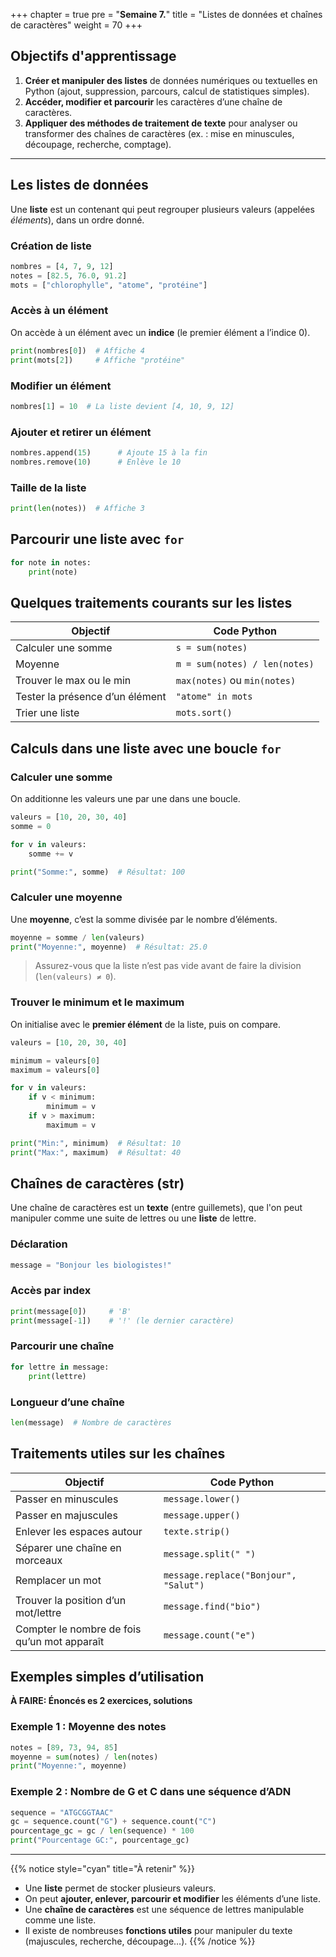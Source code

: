 +++
chapter = true
pre = "<b>Semaine 7.</b>"
title = "Listes de données et chaînes de caractères"
weight = 70
+++


## Objectifs d'apprentissage

1. **Créer et manipuler des listes** de données numériques ou textuelles en Python (ajout, suppression, parcours, calcul de statistiques simples).
2. **Accéder, modifier et parcourir** les caractères d’une chaîne de caractères.
3. **Appliquer des méthodes de traitement de texte** pour analyser ou transformer des chaînes de caractères (ex. : mise en minuscules, découpage, recherche, comptage).

---


## Les **listes** de données

Une **liste** est un contenant qui peut regrouper plusieurs valeurs (appelées *éléments*), dans un ordre donné.

### Création de liste

```python
nombres = [4, 7, 9, 12]
notes = [82.5, 76.0, 91.2]
mots = ["chlorophylle", "atome", "protéine"]
```

### Accès à un élément

On accède à un élément avec un **indice** (le premier élément a l’indice 0).

```python
print(nombres[0])  # Affiche 4
print(mots[2])     # Affiche "protéine"
```

### Modifier un élément

```python
nombres[1] = 10  # La liste devient [4, 10, 9, 12]
```

### Ajouter et retirer un élément

```python
nombres.append(15)      # Ajoute 15 à la fin
nombres.remove(10)      # Enlève le 10
```

### Taille de la liste

```python
print(len(notes))  # Affiche 3
```


## Parcourir une liste avec `for`

```python
for note in notes:
    print(note)
```

## Quelques traitements courants sur les listes

| Objectif                        | Code Python                   |
| ------------------------------- | ----------------------------- |
| Calculer une somme              | `s = sum(notes)`              |
| Moyenne                         | `m = sum(notes) / len(notes)` |
| Trouver le max ou le min        | `max(notes)` ou `min(notes)`  |
| Tester la présence d’un élément | `"atome" in mots`             |
| Trier une liste                 | `mots.sort()`                 |


## Calculs dans une liste avec une boucle `for`

### Calculer une somme

On additionne les valeurs une par une dans une boucle.

```python
valeurs = [10, 20, 30, 40]
somme = 0

for v in valeurs:
    somme += v

print("Somme:", somme)  # Résultat: 100
```

### Calculer une moyenne

Une **moyenne**, c’est la somme divisée par le nombre d’éléments.

```python
moyenne = somme / len(valeurs)
print("Moyenne:", moyenne)  # Résultat: 25.0
```

> Assurez-vous que la liste n’est pas vide avant de faire la division (`len(valeurs) ≠ 0`).


### Trouver le minimum et le maximum

On initialise avec le **premier élément** de la liste, puis on compare.

```python
valeurs = [10, 20, 30, 40]

minimum = valeurs[0]
maximum = valeurs[0]

for v in valeurs:
    if v < minimum:
        minimum = v
    if v > maximum:
        maximum = v

print("Min:", minimum)  # Résultat: 10
print("Max:", maximum)  # Résultat: 40
```

## Chaînes de caractères (str)

Une chaîne de caractères est un **texte** (entre guillemets), que l'on peut manipuler comme une suite de lettres ou une **liste** de lettre.

### Déclaration

```python
message = "Bonjour les biologistes!"
```

### Accès par index

```python
print(message[0])     # 'B'
print(message[-1])    # '!' (le dernier caractère)
```

### Parcourir une chaîne

```python
for lettre in message:
    print(lettre)
```

### Longueur d’une chaîne

```python
len(message)  # Nombre de caractères
```


## Traitements utiles sur les chaînes

| Objectif                                     | Code Python                           |
| -------------------------------------------- | ------------------------------------- |
| Passer en minuscules                         | `message.lower()`                     |
| Passer en majuscules                         | `message.upper()`                     |
| Enlever les espaces autour                   | `texte.strip()`                       |
| Séparer une chaîne en morceaux               | `message.split(" ")`                  |
| Remplacer un mot                             | `message.replace("Bonjour", "Salut")` |
| Trouver la position d’un mot/lettre          | `message.find("bio")`                 |
| Compter le nombre de fois qu’un mot apparaît | `message.count("e")`                  |


## Exemples simples d’utilisation

**À FAIRE: Énoncés es 2 exercices, solutions**

### Exemple 1 : Moyenne des notes

```python
notes = [89, 73, 94, 85]
moyenne = sum(notes) / len(notes)
print("Moyenne:", moyenne)
```

### Exemple 2 : Nombre de G et C dans une séquence d’ADN

```python
sequence = "ATGCGGTAAC"
gc = sequence.count("G") + sequence.count("C")
pourcentage_gc = gc / len(sequence) * 100
print("Pourcentage GC:", pourcentage_gc)
```

---


{{% notice style="cyan" title="À retenir" %}}
* Une **liste** permet de stocker plusieurs valeurs.
* On peut **ajouter, enlever, parcourir et modifier** les éléments d’une liste.
* Une **chaîne de caractères** est une séquence de lettres manipulable comme une liste.
* Il existe de nombreuses **fonctions utiles** pour manipuler du texte (majuscules, recherche, découpage…).
{{% /notice %}}